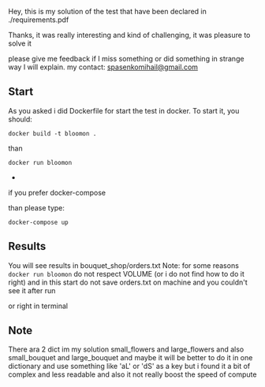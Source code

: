 Hey, this is my solution of the test that have been declared in ./requirements.pdf

Thanks, it was really interesting and kind of challenging, it was pleasure to solve it

please give me feedback if I miss something or did something in strange way I will explain. my contact: spasenkomihail@gmail.com

Start
---
As you asked i did Dockerfile for start the test in docker. To start it, you should:

`docker build -t bloomon .`

than

`docker run bloomon`

-
if you prefer docker-compose

than please type:

`docker-compose up`

Results
---
You will see results in bouquet_shop/orders.txt
Note: for some reasons `docker run bloomon` do not respect VOLUME (or i do not find how to do it right)
and in this start do not save orders.txt on machine and you couldn't see it after run

or right in terminal


Note
---
There ara 2 dict im my solution small_flowers and large_flowers and also small_bouquet and large_bouquet
and maybe it will be better to do it in one dictionary and use something like 'aL' or 'dS' as a key
but i found it a bit of complex and less readable and also it not really boost the speed of compute